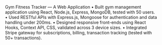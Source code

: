 Gym Fitness Tracker — A Web Application
• Built gym management application using React, Node.js, Express, MongoDB, tested with 50 users.
• Used RESTful APIs with Express.js, Mongoose for authentication and data handling under 200ms.
• Designed responsive front-ends using React Hooks, Context API, CSS, validated across 3 device sizes.
• Integrated Stripe gateway for subscriptions, billing, transaction tracking (tested with 50+ transactions).